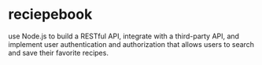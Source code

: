 # reciepebook
use Node.js to build a RESTful API, integrate with a third-party API, and implement user authentication and authorization that allows users to search and save their favorite recipes. 
